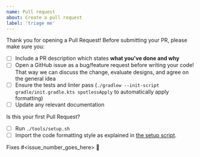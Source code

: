 ```yaml
---
name: Pull request
about: Create a pull request
label: 'triage me'
---
```

Thank you for opening a Pull Request!
Before submitting your PR, please make sure you:

- [ ] Include a PR description which states **what you've done and why**
- [ ] Open a GitHub issue as a bug/feature request before writing your code! That way we can discuss the change, evaluate designs, and agree on the general idea
- [ ] Ensure the tests and linter pass (`./gradlew --init-script gradle/init.gradle.kts spotlessApply` to automatically apply formatting)
- [ ] Update any relevant documentation

Is this your first Pull Request?
- [ ] Run `./tools/setup.sh`
- [ ] Import the code formatting style as explained in [the setup script](/tools/setup.sh#L40).

Fixes #<issue_number_goes_here> 🦕
